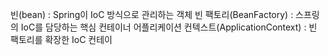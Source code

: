 빈(bean) : Spring이 IoC 방식으로 관리하는 객체
빈 팩토리(BeanFactory) : 스프링의 IoC를 담당하는 핵심 컨테이너
어플리케이션 컨텍스트(ApplicationContext) : 빈 팩토리를 확장한 IoC 컨테이

